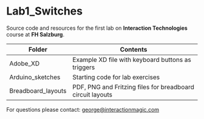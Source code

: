 # Lab1_Switches

Source code and resources for the first lab on **Interaction Technologies** course at **FH Salzburg**.

| Folder | Contents
| --- | --- |
| Adobe_XD | Example XD file with keyboard buttons as triggers |
| Arduino_sketches | Starting code for lab exercises |
| Breadboard_layouts | PDF, PNG and Fritzing files for breadboard circuit layouts |

For questions please contact: george@interactionmagic.com 
